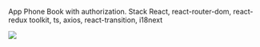 App Phone Book with authorization.
Stack React, react-router-dom, react-redux toolkit, ts, axios, react-transition, i18next


<div><img src="https://user-images.githubusercontent.com/92175747/185310419-6dbe3061-ac66-497c-bb09-6661dc2a0d41.png"/></div>

